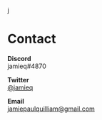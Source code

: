 j

# Contact

**Discord**  
jamieq#4870  

**Twitter**  
[@jamieq](https://www.twitter.com/jamieq)  

**Email**  
[jamiepaulquilliam@gmail.com](mailto:jamiepaulquilliam@gmail.com)


<!---
redactedaqua/redactedaqua is a ✨ special ✨ repository because its `README.md` (this file) appears on your GitHub profile.
You can click the Preview link to take a look at your changes.
--->

